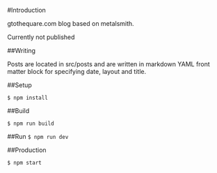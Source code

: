 #Introduction

gtothequare.com blog based on metalsmith.

Currently not published

##Writing

Posts are located in src/posts and are written in markdown  YAML front matter block for specifying date,
layout and title.

##Setup

`$ npm install`

##Build

`$ npm run build`

##Run
`$ npm run dev`

##Production

`$ npm start`
